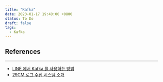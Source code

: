 ```yaml
---
title: "Kafka"
date: 2023-01-17 19:40:00 +0800
status: To Do
draft: false
tags:
  - Kafka
---
```

## References
---
- [LINE 에서 Kafka 를 사용하는 방법](https://engineering.linecorp.com/ko/blog/how-to-use-kafka-in-line-1/)
- [29CM 로그 수집 시스템 소개](https://medium.com/29cm/29cm-%EB%A1%9C%EA%B7%B8-%EC%88%98%EC%A7%91-%EC%8B%9C%EC%8A%A4%ED%85%9C-%EC%86%8C%EA%B0%9C-e7955d7deec6)
